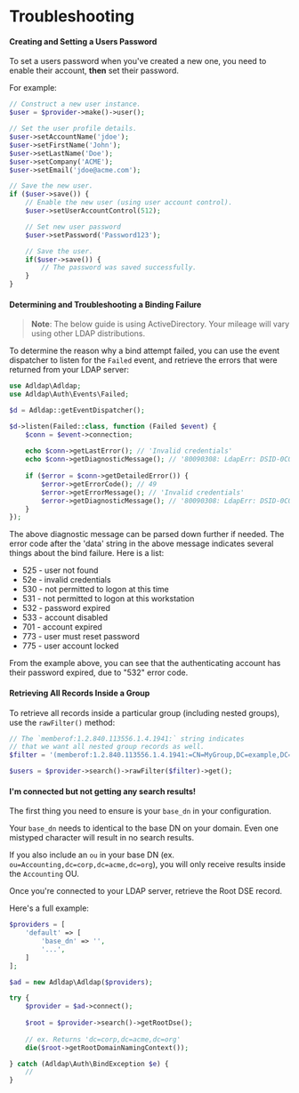 # Troubleshooting

#### Creating and Setting a Users Password

To set a users password when you've created a new one, you need to enable their account, **then** set their password.

For example:

```php
// Construct a new user instance.
$user = $provider->make()->user();

// Set the user profile details.
$user->setAccountName('jdoe');
$user->setFirstName('John');
$user->setLastName('Doe');
$user->setCompany('ACME');
$user->setEmail('jdoe@acme.com');

// Save the new user.
if ($user->save()) {
    // Enable the new user (using user account control).
    $user->setUserAccountControl(512);

    // Set new user password
    $user->setPassword('Password123');

    // Save the user.
    if($user->save()) {
        // The password was saved successfully.
    }
}
```

#### Determining and Troubleshooting a Binding Failure

> **Note**: The below guide is using ActiveDirectory. Your mileage will vary using other LDAP distributions.

To determine the reason why a bind attempt failed, you can use the event dispatcher to listen for
the `Failed` event, and retrieve the errors that were returned from your LDAP server:

```php
use Adldap\Adldap;
use Adldap\Auth\Events\Failed;

$d = Adldap::getEventDispatcher();

$d->listen(Failed::class, function (Failed $event) {
    $conn = $event->connection;
    
    echo $conn->getLastError(); // 'Invalid credentials'
    echo $conn->getDiagnosticMessage(); // '80090308: LdapErr: DSID-0C09042A, comment: AcceptSecurityContext error, data 532, v3839'
    
    if ($error = $conn->getDetailedError()) {
        $error->getErrorCode(); // 49
        $error->getErrorMessage(); // 'Invalid credentials'
        $error->getDiagnosticMessage(); // '80090308: LdapErr: DSID-0C09042A, comment: AcceptSecurityContext error, data 532, v3839'
    }
});
```

The above diagnostic message can be parsed down further if needed. The error code after the 'data' string
in the above message indicates several things about the bind failure. Here is a list:

- 525 - user not found
- 52e - invalid credentials
- 530 - not permitted to logon at this time
- 531 - not permitted to logon at this workstation
- 532 - password expired
- 533 - account disabled
- 701 - account expired
- 773 - user must reset password
- 775 - user account locked

From the example above, you can see that the authenticating account has their password expired, due to "532" error code.

#### Retrieving All Records Inside a Group

To retrieve all records inside a particular group (including nested groups), use the `rawFilter()` method:

```php
// The `memberof:1.2.840.113556.1.4.1941:` string indicates
// that we want all nested group records as well.
$filter = '(memberof:1.2.840.113556.1.4.1941:=CN=MyGroup,DC=example,DC=com)';

$users = $provider->search()->rawFilter($filter)->get();
```

#### I'm connected but not getting any search results!

The first thing you need to ensure is your `base_dn` in your configuration.

Your `base_dn` needs to identical to the base DN on your domain. Even one mistyped character will result in no search results.

If you also include an `ou` in your base DN (ex. `ou=Accounting,dc=corp,dc=acme,dc=org`), you will only receive results inside the `Accounting` OU.

Once you're connected to your LDAP server, retrieve the Root DSE record.

Here's a full example:

```php
$providers = [
    'default' => [
        'base_dn' => '',
        '...',
    ]
];

$ad = new Adldap\Adldap($providers);

try {
    $provider = $ad->connect();
    
    $root = $provider->search()->getRootDse();
    
    // ex. Returns 'dc=corp,dc=acme,dc=org'
    die($root->getRootDomainNamingContext());

} catch (Adldap\Auth\BindException $e) {
    //
}
```
